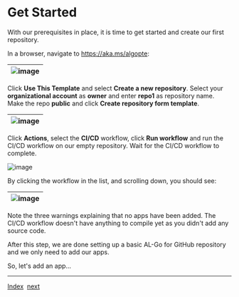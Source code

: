 # Get Started
With our prerequisites in place, it is time to get started and create our first repository.

In a browser, navigate to https://aka.ms/algopte:

| ![image](https://user-images.githubusercontent.com/10775043/231536061-8594cfec-d312-4f5b-9ff4-a3d0cf46ab69.png) |
|-|

Click **Use This Template** and select **Create a new repository**. Select your **organizational account** as **owner** and enter **repo1** as repository name. Make the repo **public** and click **Create repository form template**.

| ![image](https://user-images.githubusercontent.com/10775043/231535787-43d8af7d-1554-4e11-9753-8e7d7d21401c.png) |
|-|

Click **Actions**, select the **CI/CD** workflow, click **Run workflow** and run the CI/CD workflow on our empty repository. Wait for the CI/CD workflow to complete.

![image](https://github.com/microsoft/AL-Go/assets/10775043/d411bc1f-8494-4c00-93b5-26046ecda6a1)

 By clicking the workflow in the list, and scrolling down, you should see:

| ![image](https://user-images.githubusercontent.com/10775043/231540402-05af1336-0f60-45e7-a86c-501a95a657de.png) |
|-|

Note the three warnings explaining that no apps have been added.  The CI/CD workflow doesn't have anything to compile yet as you didn't add any source code.

After this step, we are done setting up a basic AL-Go for GitHub repository and we only need to add our apps.

So, let's add an app...

---
[Index](Index.md)&nbsp;&nbsp;[next](AddAnApp.md)
